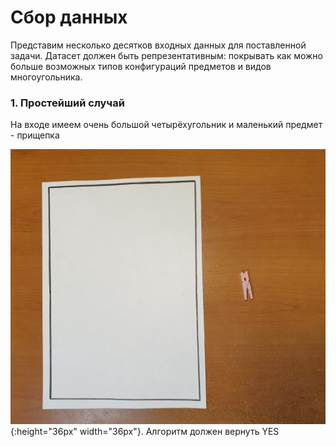 # Сбор данных
Представим несколько десятков входных данных для поставленной задачи. Датасет должен быть репрезентативным: покрывать как можно больше возможных типов конфигураций предметов и видов многоугольника.

### 1. Простейший случай
На входе имеем очень большой четырёхугольник и маленький предмет - прищепка

![case1](https://github.com/Brightest-Sunshine/pictures-for-README-files/blob/master/pics/case1.jpg) {:height="36px" width="36px"}.
Алгоритм должен вернуть YES
